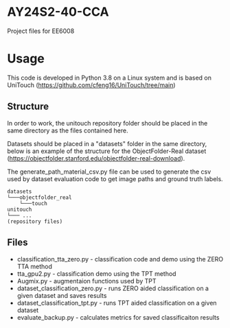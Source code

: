 # AY24S2-40-CCA
Project files for EE6008

# Usage
This code is developed in Python 3.8 on a Linux system and is based on UniTouch (https://github.com/cfeng16/UniTouch/tree/main)

## Structure
In order to work, the unitouch repository folder should be placed in the same directory as the files contained here.

Datasets should be placed in a "datasets" folder in the same directory, below is an example of the structure for the ObjectFolder-Real dataset (https://objectfolder.stanford.edu/objectfolder-real-download).

The generate_path_material_csv.py file can be used to generate the csv used by dataset evaluation code to get image paths and ground truth labels.

```
datasets 
└───objectfolder_real
    └───touch
unitouch
└─── ...
(repository files)
```

## Files
 - classification_tta_zero.py - classification code and demo using the ZERO TTA method
 - tta_gpu2.py - classification demo using the TPT method
 - Augmix.py - augmentaion functions used by TPT
 - dataset_classification_zero.py - runs ZERO aided classification on a given dataset and saves results
 - dataset_classification_tpt.py - runs TPT aided classification on a given dataset
 - evaluate_backup.py - calculates metrics for saved classificaiton results